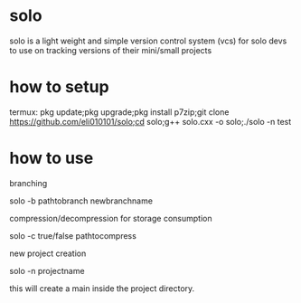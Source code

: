 # solo 
solo is a light weight and simple version control system (vcs) 
for solo devs to use on tracking versions of their mini/small projects 

# how to setup 
termux: pkg update;pkg upgrade;pkg install p7zip;git clone https://github.com/eli010101/solo;cd solo;g++ solo.cxx -o solo;./solo -n test

# how to use 
branching 

solo -b pathtobranch newbranchname

compression/decompression for storage consumption 

solo -c true/false pathtocompress

new project creation 

solo -n projectname

this will create a main inside the project directory.
